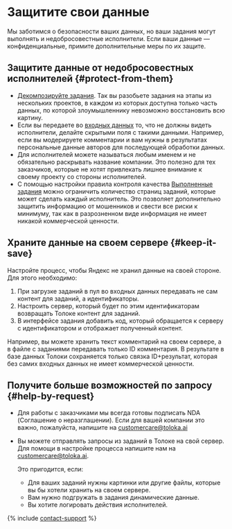 # Защитите свои данные

Мы заботимся о безопасности ваших данных, но ваши задания могут выполнять и недобросовестные исполнители. Если ваши данные — конфиденциальные, примите дополнительные меры по их защите.

## Защитите данные от недобросовестных исполнителей {#protect-from-them}

- [Декомпозируйте задания](solution-architecture.md#ul_aqh_tbb_xlb). Так вы разобьете задания на этапы из нескольких проектов, в каждом из которых доступна только часть данных, по которой злоумышленнику невозможно восстановить всю картину.
- Если вы передаете во [входных данных](../../glossary.md#input-output-data-ru) то, что не должны видеть исполнители, делайте скрытыми поля с такими данными. Например, если вы модерируете комментарии и вам нужны в результатах персональные данные авторов для последующей обработки данных.
- Для исполнителей можете называться любым именем и не обязательно раскрывать название компании. Это полезно для тех заказчиков, которые не хотят привлекать лишнее внимание к своему проекту со стороны исполнителей.
- С помощью настройки правила контроля качества [Выполненные задания](submitted-answers.md#rule) можно ограничить количество страниц заданий, которые может сделать каждый исполнитель. Это позволяет дополнительно защитить информацию от мошенников и свести все риски к минимуму, так как в разрозненном виде информация не имеет никакой коммерческой ценности.

## Храните данные на своем сервере {#keep-it-save}

Настройте процесс, чтобы Яндекс не хранил данные на своей стороне. Для этого необходимо:
1. При загрузке заданий в пул во входных данных передавать не сам контент для заданий, а идентификаторы.
1. Настроить сервер, который будет по этим идентификаторам возвращать Толоке контент для заданий.
1. В интерфейсе задания добавить код, который обращается к серверу с идентификатором и отображает полученный контент.

Например, вы можете хранить текст комментарий на своем сервере, а в файле с заданиями передавать только ID комментария. В результате в базе данных Толоки сохраняется только связка ID+результат, которая без самих входных данных не имеет коммерческой ценности.

## Получите больше возможностей по запросу {#help-by-request}

- Для работы с заказчиками мы всегда готовы подписать NDA (Соглашение о неразглашении). Если для вашей компании это важно, пожалуйста, напишите на [customercare@toloka.ai](mailto:customercare@toloka.ai)

- Вы можете отправлять запросы из заданий в Толоке на свой сервер. Для помощи в настройке процесса напишите нам на [customercare@toloka.ai](mailto:customercare@toloka.ai).

    Это пригодится, если:
    - Для ваших заданий нужны картинки или другие файлы, которые вы бы хотели хранить на своем сервере.
    - Вам нужно подгружать в задания динамические данные.
    - Вы хотите логировать действия исполнителей.


{% include [contact-support](../_includes/contact-support-help.md) %}